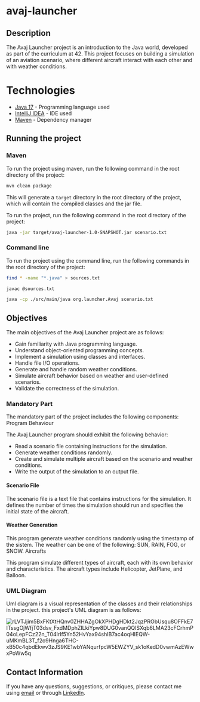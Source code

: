 # avaj-launcher

## Description

The Avaj Launcher project is an introduction to the Java world, developed as part of the curriculum at 42. This project focuses on building a simulation of an aviation scenario, where different aircraft interact with each other and with weather conditions.

# Technologies

- [Java 17](https://www.oracle.com/java/technologies/downloads/#java17) - Programming language used
- [IntelliJ IDEA](https://www.jetbrains.com/idea/) - IDE used
- [Maven](https://maven.apache.org/) - Dependency manager

## Running the project

### Maven

To run the project using maven, run the following command in the root directory of the project:

```bash
mvn clean package
```

This will generate a `target` directory in the root directory of the project, which will contain the compiled classes and the jar file.

To run the project, run the following command in the root directory of the project:

```bash
java -jar target/avaj-launcher-1.0-SNAPSHOT.jar scenario.txt
```

### Command line

To run the project using the command line, run the following commands in the root directory of the project:

```bash
find * -name "*.java" > sources.txt

javac @sources.txt

java -cp ./src/main/java org.launcher.Avaj scenario.txt
```

## Objectives

The main objectives of the Avaj Launcher project are as follows:

- Gain familiarity with Java programming language.
- Understand object-oriented programming concepts.
- Implement a simulation using classes and interfaces.
- Handle file I/O operations.
- Generate and handle random weather conditions.
- Simulate aircraft behavior based on weather and user-defined scenarios.
- Validate the correctness of the simulation.

### Mandatory Part

The mandatory part of the project includes the following components:
Program Behaviour

The Avaj Launcher program should exhibit the following behavior:

- Read a scenario file containing instructions for the simulation.
- Generate weather conditions randomly.
- Create and simulate multiple aircraft based on the scenario and weather conditions.
- Write the output of the simulation to an output file.

#### Scenario File

The scenario file is a text file that contains instructions for the simulation. It defines the number of times the simulation should run and specifies the initial state of the aircraft.

#### Weather Generation

This program generate weather conditions randomly using the timestamp of the sistem. The weather can be one of the following: SUN, RAIN, FOG, or SNOW.
Aircrafts

This program simulate different types of aircraft, each with its own behavior and characteristics. The aircraft types include Helicopter, JetPlane, and Balloon.


### UML Diagram

Uml diagram is a visual representation of the classes and their relationships in the project.
this project's UML diagram is as follows:

![rLVTJjim5BxFKtXtHQnv0ZHHAZgOkXPHDgHDkt2JqzPRObUsqu8OFFkE7ITssgOjWfjT03dsv_FxdMDphZILkiYpw8DUG0vanQQISXqb6LMA23cFCrhmP04oLepFCz22n_T04Irlf5Yn52HvYax94shIB7ac4oqHIEQW-uMKmBL3T_f2o9Hnga6THC-xB50c4qbdEkwv3zJS9KE1wbYANqurfpcW5EWZYV_sk1oKedD0vwmAzEWwxPoWw5q](https://github.com/andersonhsporto/ft-avaj-launcher/assets/47704550/0b7306f1-027b-47c8-992c-0363b1f39943)



## Contact Information

If you have any questions, suggestions, or critiques, please contact me using [email](mailto:anderson.higo2@gmail.com)
or through [LinkedIn](https://www.linkedin.com/in/andersonhsporto/).
